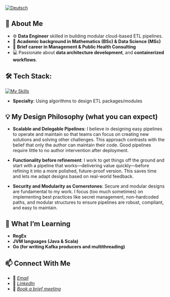 [![Deutsch](https://img.shields.io/badge/lang-de-red.svg)](https://github.com/Shegzimus/shegzimus/blob/main/README.de.md)

## 🌟 About Me
- ⚙️ **Data Engineer** skilled in building modular cloud-based ETL pipelines.
- 🔢 **Academic background in Mathematics (BSc) & Data Science (MSc)**
- 💼 **Brief career in Management & Public Health Consulting**
- 💻 Passionate about **data architecture development**, and **containerized workflows**.
  
## 🛠️ Tech Stack:
 [![My Skills](https://skillicons.dev/icons?i=py,postgres,bash,terraform,docker,redis,regex,github,git,gcp,aws,kafka,latex,vscode,windows )](https://skillicons.dev)

- **Specialty**: Using algorithms to design ETL packages/modules

## 💡 My Design Philosophy (what you can expect)
- **Scalable and Delegable Pipelines**: I believe in designing easy pipelines to operate and maintain
  so that teams can focus on creating new solutions and solving other challenges. This approach contrasts with the 
  belief that only the author can maintain their code. Good pipelines require little to no author intervention after deployment.
  
- **Functionality before refinement**: I work to get things off the ground and start with a pipeline that works—delivering value quickly—before refining it into a more polished, future-proof version. This saves time and lets me adapt designs based on real-world feedback.
  
- **Security and Modularity as Cornerstones**: Secure and modular designs are fundamental to my work. I focus (too much sometimes) on implementing
  best practices like secret management, non-hardcoded paths, and modular structures to ensure pipelines are robust, compliant, and easy to maintain.

## 🔭 What I’m Learning
- **RegEx**
- **JVM languages (Java & Scala)**
- **Go (for writing Kafka producers and multithreading)**


## 📫 Connect With Me
- 📧 *[Email](segun.ajet@protonmail.com)*
- 💼 *[LinkedIn](https://www.linkedin.com/in/segun-ajet/)*
- 🦜 *[Book a brief meeting](https://calendar.app.google/zEJVh3RVoMRD3odn6)*

